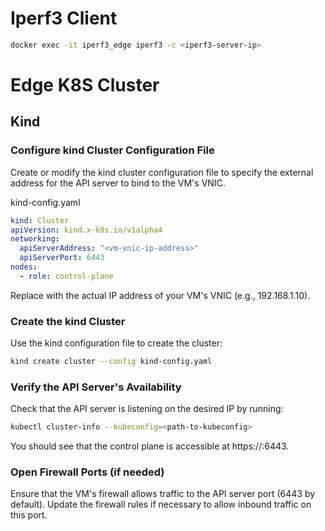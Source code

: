 # Iperf3 Client

```sh
docker exec -it iperf3_edge iperf3 -c <iperf3-server-ip>
```
# Edge K8S Cluster

## Kind

### Configure kind Cluster Configuration File

Create or modify the kind cluster configuration file to specify the external address for the API server to bind to the VM's VNIC.

kind-config.yaml
```yaml
kind: Cluster
apiVersion: kind.x-k8s.io/v1alpha4
networking:
  apiServerAddress: "<vm-vnic-ip-address>"
  apiServerPort: 6443
nodes:
  - role: control-plane
```

Replace <vm-vnic-ip-address> with the actual IP address of your VM's VNIC (e.g., 192.168.1.10).

### Create the kind Cluster

Use the kind configuration file to create the cluster:
```sh
kind create cluster --config kind-config.yaml
```

### Verify the API Server's Availability

Check that the API server is listening on the desired IP by running:

```sh
kubectl cluster-info --kubeconfig=<path-to-kubeconfig>
```

You should see that the control plane is accessible at https://<vm-vnic-ip-address>:6443.

### Open Firewall Ports (if needed)

Ensure that the VM's firewall allows traffic to the API server port (6443 by default). Update the firewall rules if necessary to allow inbound traffic on this port.